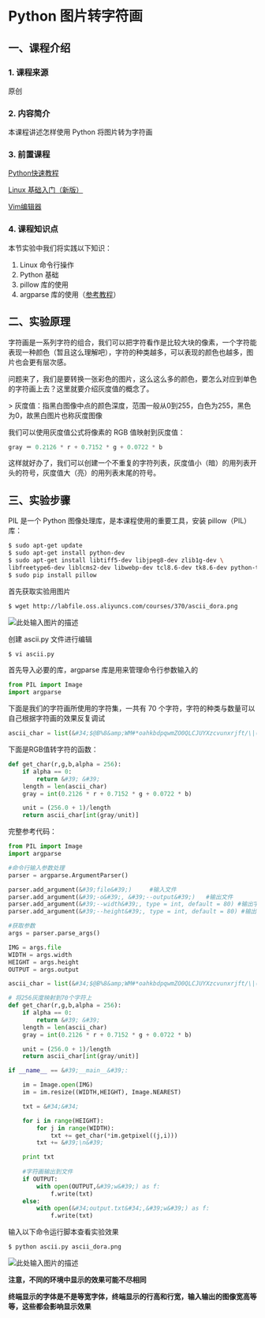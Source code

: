 # Python 图片转字符画

## 一、课程介绍

### 1. 课程来源

原创

### 2. 内容简介

本课程讲述怎样使用 Python 将图片转为字符画

### 3. 前置课程

[Python快速教程](https://www.shiyanlou.com/courses/214)

[Linux 基础入门（新版）](https://www.shiyanlou.com/courses/1)

[Vim编辑器](https://www.shiyanlou.com/courses/2)

### 4. 课程知识点

本节实验中我们将实践以下知识：

1. Linux 命令行操作
2. Python 基础
3. pillow 库的使用
4. argparse 库的使用（[参考教程](http://blog.ixxoo.me/argparse.html)）

## 二、实验原理

字符画是一系列字符的组合，我们可以把字符看作是比较大块的像素，一个字符能表现一种颜色（暂且这么理解吧），字符的种类越多，可以表现的颜色也越多，图片也会更有层次感。

问题来了，我们是要转换一张彩色的图片，这么这么多的颜色，要怎么对应到单色的字符画上去？这里就要介绍灰度值的概念了。

&gt; 灰度值：指黑白图像中点的颜色深度，范围一般从0到255，白色为255，黑色为0，故黑白图片也称灰度图像

我们可以使用灰度值公式将像素的 RGB 值映射到灰度值：

```python
gray ＝ 0.2126 * r + 0.7152 * g + 0.0722 * b
```

这样就好办了，我们可以创建一个不重复的字符列表，灰度值小（暗）的用列表开头的符号，灰度值大（亮）的用列表末尾的符号。

## 三、实验步骤

PIL 是一个 Python 图像处理库，是本课程使用的重要工具，安装 pillow（PIL）库：

```sh
$ sudo apt-get update
$ sudo apt-get install python-dev
$ sudo apt-get install libtiff5-dev libjpeg8-dev zlib1g-dev \
libfreetype6-dev liblcms2-dev libwebp-dev tcl8.6-dev tk8.6-dev python-tk
$ sudo pip install pillow
```

首先获取实验用图片

```sh
$ wget http://labfile.oss.aliyuncs.com/courses/370/ascii_dora.png
```

![此处输入图片的描述](https://dn-anything-about-doc.qbox.me/document-uid8834labid1191timestamp1468333772986.png/wm)

创建 ascii.py 文件进行编辑
```sh
$ vi ascii.py
```

首先导入必要的库，argparse 库是用来管理命令行参数输入的

```python
from PIL import Image
import argparse
```

下面是我们的字符画所使用的字符集，一共有 70 个字符，字符的种类与数量可以自己根据字符画的效果反复调试

```python
ascii_char = list(&#34;$@B%8&amp;WM#*oahkbdpqwmZO0QLCJUYXzcvunxrjft/\|()1{}[]?-_+~&lt;&gt;i!lI;:,\&#34;^`&#39;. &#34;)
```

下面是RGB值转字符的函数：

```python
def get_char(r,g,b,alpha = 256):
    if alpha == 0:
        return &#39; &#39;
    length = len(ascii_char)
    gray = int(0.2126 * r + 0.7152 * g + 0.0722 * b)

    unit = (256.0 + 1)/length
    return ascii_char[int(gray/unit)]
```

完整参考代码：

```python
from PIL import Image
import argparse

#命令行输入参数处理
parser = argparse.ArgumentParser()

parser.add_argument(&#39;file&#39;)     #输入文件
parser.add_argument(&#39;-o&#39;, &#39;--output&#39;)   #输出文件
parser.add_argument(&#39;--width&#39;, type = int, default = 80) #输出字符画宽
parser.add_argument(&#39;--height&#39;, type = int, default = 80) #输出字符画高

#获取参数
args = parser.parse_args()

IMG = args.file
WIDTH = args.width
HEIGHT = args.height
OUTPUT = args.output

ascii_char = list(&#34;$@B%8&amp;WM#*oahkbdpqwmZO0QLCJUYXzcvunxrjft/\|()1{}[]?-_+~&lt;&gt;i!lI;:,\&#34;^`&#39;. &#34;)

# 将256灰度映射到70个字符上
def get_char(r,g,b,alpha = 256):
    if alpha == 0:
        return &#39; &#39;
    length = len(ascii_char)
    gray = int(0.2126 * r + 0.7152 * g + 0.0722 * b)

    unit = (256.0 + 1)/length
    return ascii_char[int(gray/unit)]

if __name__ == &#39;__main__&#39;:

    im = Image.open(IMG)
    im = im.resize((WIDTH,HEIGHT), Image.NEAREST)

    txt = &#34;&#34;

    for i in range(HEIGHT):
        for j in range(WIDTH):
            txt += get_char(*im.getpixel((j,i)))
        txt += &#39;\n&#39;

    print txt
    
    #字符画输出到文件
    if OUTPUT:
        with open(OUTPUT,&#39;w&#39;) as f:
            f.write(txt)
    else:
        with open(&#34;output.txt&#34;,&#39;w&#39;) as f:
            f.write(txt)
```

输入以下命令运行脚本查看实验效果

```sh
$ python ascii.py ascii_dora.png
```

![此处输入图片的描述](https://dn-anything-about-doc.qbox.me/document-uid8834labid1191timestamp1437128425410.png?watermark/1/image/aHR0cDovL3N5bC1zdGF0aWMucWluaXVkbi5jb20vaW1nL3dhdGVybWFyay5wbmc=/dissolve/60/gravity/SouthEast/dx/0/dy/10)

**注意，不同的环境中显示的效果可能不尽相同**

**终端显示的字体是不是等宽字体，终端显示的行高和行宽，输入输出的图像宽高等等，这些都会影响显示效果**